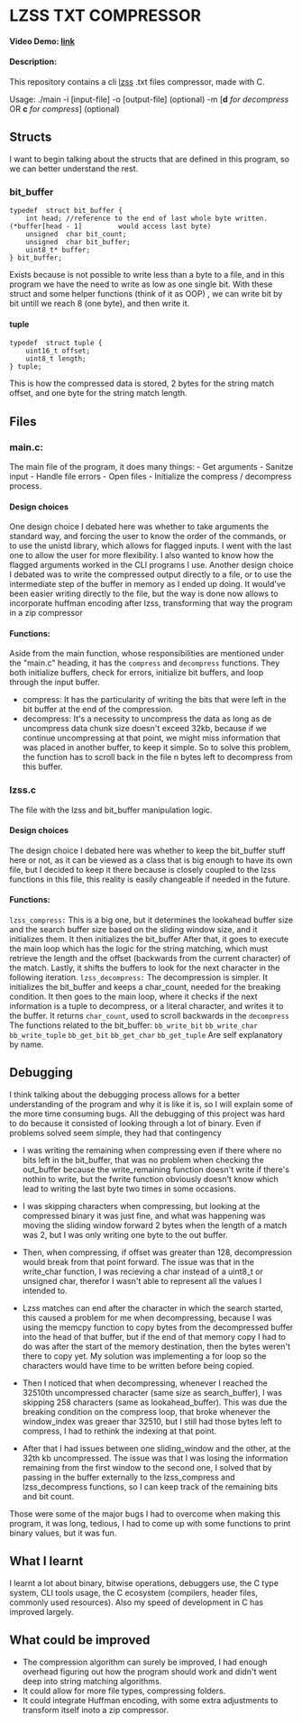 # LZSS TXT COMPRESSOR

#### Video Demo: [link](https://youtu.be/uOTh5B1r6CQ)

#### Description:

This repository contains a cli [lzss](https://en.wikipedia.org/wiki/Lempel%E2%80%93Ziv%E2%80%93Storer%E2%80%93Szymanski) .txt files compressor, made with C.

Usage: ./main -i [input-file] -o [output-file] (optional) -m [**d** *for decompress* OR **c** *for compress*] (optional)

## Structs

I want to begin talking about the structs that are defined in this program, so we can better understand the rest.

### bit_buffer

```
typedef  struct bit_buffer {
	int head; //reference to the end of last whole byte written. (*buffer[head - 1] 		would access last byte)
	unsigned  char bit_count;
	unsigned  char bit_buffer;
	uint8_t* buffer;
} bit_buffer;
```

Exists because is not possible to write less than a byte to a file, and in this program we have the need to write as low as one single bit. With these struct and some helper functions (think of it as OOP) , we can write bit by bit untill we reach 8 (one byte), and then write it.

#### tuple

```
typedef  struct tuple {
	uint16_t offset;
	uint8_t length;
} tuple;
```

This is how the compressed data is stored, 2 bytes for the string match offset, and one byte for the string match length.

## Files

### main.c:

The main file of the program, it does many things: - Get arguments - Sanitze input - Handle file errors - Open files - Initialize the compress / decompress process.

#### Design choices

One design choice I debated here was whether to take arguments the standard way, and forcing the user to know the order of the commands, or to use the unistd library, which allows for flagged inputs. I went with the last one to allow the user for more flexibility. I also wanted to know how the flagged arguments worked in the CLI programs I use.
Another design choice I debated was to write the compressed output directly to a file, or to use the intermediate step of the buffer in memory as I ended up doing. It would've been easier writing directly to the file, but the way is done now allows to incorporate huffman encoding after lzss, transforming that way the program in a zip compressor

#### Functions:

Aside from the main function, whose responsibilities are mentioned under the "main.c" heading, it has the `compress` and `decompress` functions.
They both initialize buffers, check for errors, initialize bit buffers, and loop through the input buffer.

- compress: It has the particularity of writing the bits that were left in the bit buffer at the end of the compression.
- decompress: It's a necessity to uncompress the data as long as de uncompress data chunk size doesn't exceed 32kb, because if we continue uncompressing at that point, we might miss information that was placed in another buffer, to keep it simple.
  So to solve this problem, the function has to scroll back in the file n bytes left to decompress from this buffer.

### lzss.c

The file with the lzss and bit_buffer manipulation logic.

#### Design choices

The design choice I debated here was whether to keep the bit_buffer stuff here or not, as it can be viewed as a class that is big enough to have its own file, but I decided to keep it there because is closely coupled to the lzss functions in this file, this reality is easily changeable if needed in the future.

#### Functions:

`lzss_compress:`
This is a big one, but it determines the lookahead buffer size and the search buffer size based on the sliding window size, and it initializes them.
It then initializes the bit_buffer
After that, it goes to execute the main loop which has the logic for the string matching, which must retrieve the length and the offset (backwards from the current character) of the match.
Lastly, it shifts the buffers to look for the next character in the following iteration.
`lzss_decompress:`
The decompression is simpler.
It initializes the bit_buffer and keeps a char_count, needed for the breaking condition.
It then goes to the main loop, where it checks if the next information is a tuple to decompress, or a literal character, and writes it to the buffer.
It returns `char_count`, used to scroll backwards in the `decompress`
The functions related to the bit_buffer:
`bb_write_bit`
`bb_write_char`
`bb_write_tuple`
`bb_get_bit`
`bb_get_char`
`bb_get_tuple`
Are self explanatory by name.

## Debugging

I think talking about the debugging process allows for a better understanding of the program and why it is like it is, so I will explain some of the more time consuming bugs.
All the debugging of this project was hard to do because it consisted of looking through a lot of binary. Even if problems solved seem simple, they had that contingency

- I was writing the remaining when compressing even if there where no bits left in the bit_buffer, that was no problem when checking the out_buffer because the write_remaining function doesn't write if there's nothin to write, but the fwrite function obviously doesn't know which lead to writing the last byte two times in some occasions.

- I was skipping characters when compressing, but looking at the compressed binary it was just fine, and what was happening was moving the sliding window forward 2 bytes when the length of a match was 2, but I was only writing one byte to the out buffer.

- Then, when compressing, if offset was greater than 128, decompression would break from that point forward. The issue was that in the write_char function, I was recieving a char instead of a uint8_t or unsigned char, therefor I wasn't able to represent all the values I intended to.

- Lzss matches can end after the character in which the search started, this caused a problem for me when decompressing, because I was using the memcpy function to copy bytes from the decompressed buffer into the head of that buffer, but if the end of that memory copy I had to do was after the start of the memory destination, then the bytes weren't there to copy yet. My solution was implementing a for loop so the characters would have time to be written before being copied.

- Then I noticed that when decompressing, whenever I reached the 32510th uncompressed character (same size as search_buffer), I was skipping 258 characters (same as lookahead_buffer). This was due the breaking condition on the compress loop, that broke whenever the window_index was greaer thar 32510, but I still had those bytes left to compress, I had to rethink the indexing at that point.

- After that I had issues between one sliding_window and the other, at the 32th kb uncompressed. The issue was that I was losing the information remaining from the first window to the second one, I solved that by passing in the buffer externally to the lzss_compress and lzss_decompress functions, so I can keep track of the remaining bits and bit count.

Those were some of the major bugs I had to overcome when making this program, it was long, tedious, I had to come up with some functions to print binary values, but it was fun.

## What I learnt

I learnt a lot about binary, bitwise operations, debuggers use, the C type system, CLI tools usage, the C ecosystem (compilers, header files, commonly used resources). Also my speed of development in C has improved largely.

## What could be improved

- The compression algorithm can surely be improved, I had enough overhead figuring out how the program should work and didn't went deep into string matching algorithms.
- It could allow for more file types, compressing folders.
- It could integrate Huffman encoding, with some extra adjustments to transform itself inoto a zip compressor.
